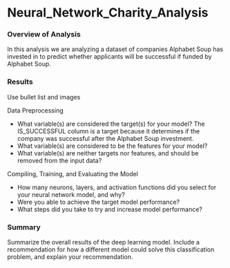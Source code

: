 # Neural_Network_Charity_Analysis

### Overview of Analysis

In this analysis we are analyzing a dataset of companies Alphabet Soup has invested in to predict whether applicants will be successful if funded by Alphabet Soup. 

### Results 

Use bullet list and images

Data Preprocessing

- What variable(s) are considered the target(s) for your model? The IS_SUCCESSFUL column is a target because it determines if the company was successful after the Alphabet Soup investment.
- What variable(s) are considered to be the features for your model?
- What variable(s) are neither targets nor features, and should be removed from the input data?

Compiling, Training, and Evaluating the Model

- How many neurons, layers, and activation functions did you select for your neural network model, and why?
- Were you able to achieve the target model performance?
- What steps did you take to try and increase model performance?

### Summary

Summarize the overall results of the deep learning model. Include a recommendation for how a different model could solve this classification problem, and explain your recommendation.
